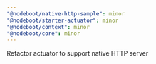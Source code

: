 ```yaml
---
"@nodeboot/native-http-sample": minor
"@nodeboot/starter-actuator": minor
"@nodeboot/context": minor
"@nodeboot/core": minor
---
```


Refactor actuator to support native HTTP server
